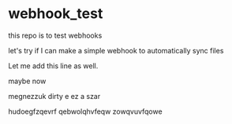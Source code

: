 # webhook_test
this repo is to test webhooks

let's try if I can make a simple webhook to automatically sync files

Let me add this line as well.

maybe now

megnezzuk dirty e ez a szar


hudoegfzqevrf
qebwolqhvfeqw
zowqvuvfqowe
